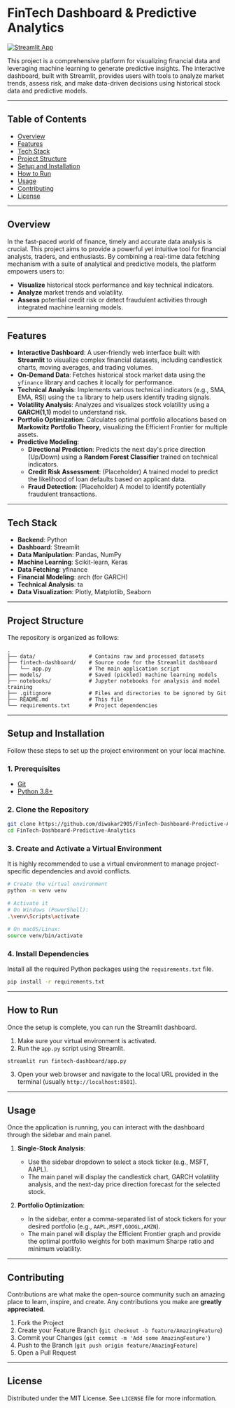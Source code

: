 # FinTech Dashboard & Predictive Analytics

[![Streamlit App](https://static.streamlit.io/badges/streamlit_badge_black_white.svg)](https://fintech-dashboard-predictive-analytics.streamlit.app/)

This project is a comprehensive platform for visualizing financial data and leveraging machine learning to generate predictive insights. The interactive dashboard, built with Streamlit, provides users with tools to analyze market trends, assess risk, and make data-driven decisions using historical stock data and predictive models.

---

## Table of Contents

- [Overview](#overview)
- [Features](#features)
- [Tech Stack](#tech-stack)
- [Project Structure](#project-structure)
- [Setup and Installation](#setup-and-installation)
- [How to Run](#how-to-run)
- [Usage](#usage)
- [Contributing](#contributing)
- [License](#license)

---

## Overview

In the fast-paced world of finance, timely and accurate data analysis is crucial. This project aims to provide a powerful yet intuitive tool for financial analysts, traders, and enthusiasts. By combining a real-time data fetching mechanism with a suite of analytical and predictive models, the platform empowers users to:

- **Visualize** historical stock performance and key technical indicators.
- **Analyze** market trends and volatility.
- **Assess** potential credit risk or detect fraudulent activities through integrated machine learning models.

---

## Features

- **Interactive Dashboard**: A user-friendly web interface built with **Streamlit** to visualize complex financial datasets, including candlestick charts, moving averages, and trading volumes.
- **On-Demand Data**: Fetches historical stock market data using the `yfinance` library and caches it locally for performance.
- **Technical Analysis**: Implements various technical indicators (e.g., SMA, EMA, RSI) using the `ta` library to help users identify trading signals.
- **Volatility Analysis**: Analyzes and visualizes stock volatility using a **GARCH(1,1)** model to understand risk.
- **Portfolio Optimization**: Calculates optimal portfolio allocations based on **Markowitz Portfolio Theory**, visualizing the Efficient Frontier for multiple assets.
- **Predictive Modeling**:
  - **Directional Prediction**: Predicts the next day's price direction (Up/Down) using a **Random Forest Classifier** trained on technical indicators.
  - **Credit Risk Assessment**: (Placeholder) A trained model to predict the likelihood of loan defaults based on applicant data.
  - **Fraud Detection**: (Placeholder) A model to identify potentially fraudulent transactions.

---

## Tech Stack

- **Backend**: Python
- **Dashboard**: Streamlit
- **Data Manipulation**: Pandas, NumPy
- **Machine Learning**: Scikit-learn, Keras
- **Data Fetching**: yfinance
- **Financial Modeling**: arch (for GARCH)
- **Technical Analysis**: ta
- **Data Visualization**: Plotly, Matplotlib, Seaborn

---

## Project Structure

The repository is organized as follows:

```
.
├── data/                 # Contains raw and processed datasets
├── fintech-dashboard/    # Source code for the Streamlit dashboard
│   └── app.py            # The main application script
├── models/               # Saved (pickled) machine learning models
├── notebooks/            # Jupyter notebooks for analysis and model training
├── .gitignore            # Files and directories to be ignored by Git
├── README.md             # This file
└── requirements.txt      # Project dependencies
```

---

## Setup and Installation

Follow these steps to set up the project environment on your local machine.

### 1. Prerequisites

- [Git](https://git-scm.com/)
- [Python 3.8+](https://www.python.org/downloads/)

### 2. Clone the Repository

```bash
git clone https://github.com/diwakar2905/FinTech-Dashboard-Predictive-Analytics.git
cd FinTech-Dashboard-Predictive-Analytics
```

### 3. Create and Activate a Virtual Environment

It is highly recommended to use a virtual environment to manage project-specific dependencies and avoid conflicts.

```bash
# Create the virtual environment
python -m venv venv

# Activate it
# On Windows (PowerShell):
.\venv\Scripts\activate

# On macOS/Linux:
source venv/bin/activate
```

### 4. Install Dependencies

Install all the required Python packages using the `requirements.txt` file.

```bash
pip install -r requirements.txt
```

---

## How to Run

Once the setup is complete, you can run the Streamlit dashboard.

1.  Make sure your virtual environment is activated.
2.  Run the `app.py` script using Streamlit.

```bash
streamlit run fintech-dashboard/app.py
```

3.  Open your web browser and navigate to the local URL provided in the terminal (usually `http://localhost:8501`).

---

## Usage

Once the application is running, you can interact with the dashboard through the sidebar and main panel.

1.  **Single-Stock Analysis**:
    -   Use the sidebar dropdown to select a stock ticker (e.g., MSFT, AAPL).
    -   The main panel will display the candlestick chart, GARCH volatility analysis, and the next-day price direction forecast for the selected stock.

2.  **Portfolio Optimization**:
    -   In the sidebar, enter a comma-separated list of stock tickers for your desired portfolio (e.g., `AAPL,MSFT,GOOGL,AMZN`).
    -   The main panel will display the Efficient Frontier graph and provide the optimal portfolio weights for both maximum Sharpe ratio and minimum volatility.

---

## Contributing

Contributions are what make the open-source community such an amazing place to learn, inspire, and create. Any contributions you make are **greatly appreciated**.

1.  Fork the Project
2.  Create your Feature Branch (`git checkout -b feature/AmazingFeature`)
3.  Commit your Changes (`git commit -m 'Add some AmazingFeature'`)
4.  Push to the Branch (`git push origin feature/AmazingFeature`)
5.  Open a Pull Request

---

## License

Distributed under the MIT License. See `LICENSE` file for more information.

